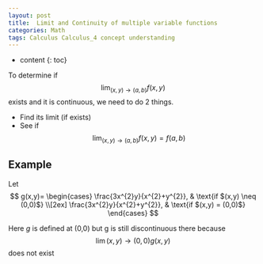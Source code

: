 ```yaml
---
layout: post
title:  Limit and Continuity of multiple variable functions
categories: Math
tags: Calculus Calculus_4 concept understanding
---
```


* content
{: toc}

To determine if $$\lim_{(x,y) \to (a,b)}f(x,y)$$ exists and it is continuous, we need to do 2 things. 





* Find its limit (if exists)
* See if $$\lim_{(x,y) \to (a,b)}f(x,y) = f(a,b)$$

## Example

Let
$$
g(x,y)=
\begin{cases}
\frac{3x^{2}y}{x^{2}+y^{2}}, & \text{if $(x,y) \neq (0,0)$} \\[2ex]
\frac{3x^{2}y}{x^{2}+y^{2}}, & \text{if $(x,y) = (0,0)$}
\end{cases}
$$

Here *g* is defined at (0,0) but g is still discontinuous there because $$\lim{(x,y) \to (0,0)} g(x,y)$$ does not exist



<p>
<script type="text/javascript" src="http://www.wolfram.com/cdf-player/plugin/v2.1/cdfplugin.js"></script>
<script type="text/javascript">
var cdf = new cdfplugin();
cdf.setDefaultContent('<a href="http://www.wolfram.com/cdf-player/"><img  src="{{site.baseurl}}/asset/calculus4/3d/14.2/1a.png"></a>');
cdf.embed('{{site.baseurl}}/asset/calculus4/3d/14.2/1a.cdf', 650, 480);
</script>
</p>

<p></p>
<p>
<script type="text/javascript" src="http://www.wolfram.com/cdf-player/plugin/v2.1/cdfplugin.js"></script>
<script type="text/javascript">
var cdf = new cdfplugin();
cdf.setDefaultContent('<a href="http://www.wolfram.com/cdf-player/"><img  src="{{site.baseurl}}/asset/calculus4/2d/14.2/1a.png"></a>');
cdf.embed('{{site.baseurl}}/asset/calculus4/2d/14.2/1a.cdf', 364, 226);
</script>
</p>

<p>
<script type="text/javascript" src="http://www.wolfram.com/cdf-player/plugin/v2.1/cdfplugin.js"></script>
<script type="text/javascript">
var cdf = new cdfplugin();
cdf.setDefaultContent('<a href="http://www.wolfram.com/cdf-player/"><img  src="{{site.baseurl}}/asset/calculus4/2d/14.2/2a.png"></a>');
cdf.embed('{{site.baseurl}}/asset/calculus4/2d/14.2/2a.cdf', 364, 226);
</script>
</p>

<p></p>

<p>
<script type="text/javascript" src="http://www.wolfram.com/cdf-player/plugin/v2.1/cdfplugin.js"></script>
<script type="text/javascript">
var cdf = new cdfplugin();
cdf.setDefaultContent('<a href="http://www.wolfram.com/cdf-player/"><img  src="{{site.baseurl}}/asset/calculus4/manipulate/14.2/1a.png"></a>');
cdf.embed('{{site.baseurl}}/asset/calculus4/manipulate/14.2/1a.cdf', 364, 226);
</script>
</p>